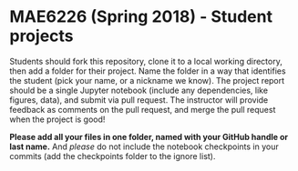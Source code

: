 # MAE6226 (Spring 2018) - Student projects

Students should fork this repository, clone it to a local working directory, then add a folder for their project.
Name the folder in a way that identifies the student (pick your name, or a nickname we know).
The project report should be a single Jupyter notebook 
(include any dependencies, like figures, data), and submit via pull request.
The instructor will provide feedback as comments on the pull request, and merge the pull request
when the project is good!


**Please add all your files in one folder, named with your GitHub handle or last name.** And *please* do not include the notebook checkpoints in your commits (add the checkpoints folder to the ignore list).
